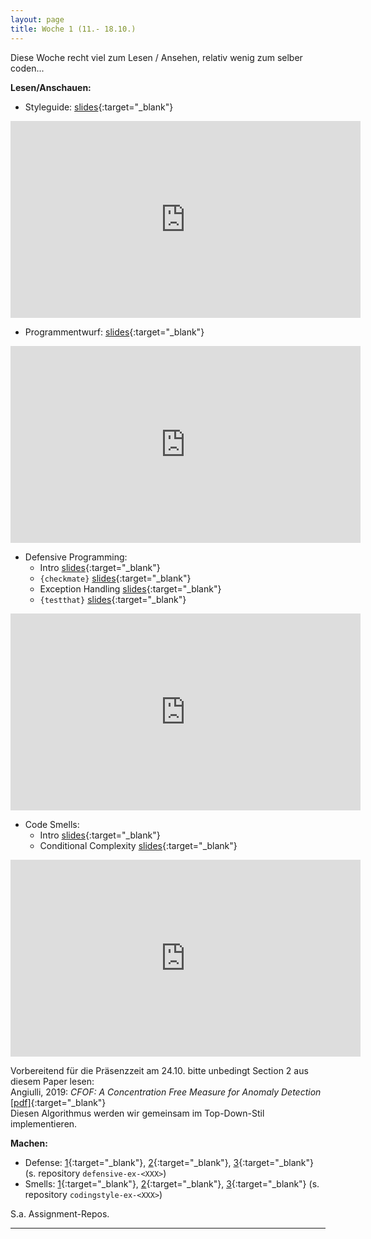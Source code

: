 ```yaml
---
layout: page
title: Woche 1 (11.- 18.10.)
---
```


Diese Woche recht viel zum Lesen / Ansehen, relativ wenig zum selber coden...

**Lesen/Anschauen:**

- Styleguide: [slides](slides/codingstyle-styleguide.html){:target="_blank"}  
<iframe width="560" height="315" src="https://www.youtube-nocookie.com/embed/4NK0pHp_aMw" frameborder="0" allow="accelerometer; autoplay; encrypted-media; gyroscope; picture-in-picture" allowfullscreen></iframe>

- Programmentwurf: [slides](slides/codingstyle-topdown.html){:target="_blank"}  
<iframe width="560" height="315" src="https://www.youtube-nocookie.com/embed/6hqgC5mGZVs" frameborder="0" allow="accelerometer; autoplay; encrypted-media; gyroscope; picture-in-picture" allowfullscreen></iframe>

- Defensive Programming:
    - Intro [slides](slides/codingstyle-defensive.html){:target="_blank"}
    - `{checkmate}` [slides](slides/codingstyle-defensive-checkmate.html){:target="_blank"}
    - Exception Handling [slides](slides/codingstyle-defensive-exceptions.html){:target="_blank"}
    - `{testthat}` [slides](slides/codingstyle-defensive-testthat.html){:target="_blank"}  
<iframe width="560" height="315" src="https://www.youtube-nocookie.com/embed/videoseries?list=PLMyWaJl2LoXwTRBPnemw_BU-iUgU1j-Cw" frameborder="0" allow="accelerometer; autoplay; encrypted-media; gyroscope; picture-in-picture" allowfullscreen></iframe>
    
- Code Smells:  
    - Intro [slides](slides/codingstyle-smells.html){:target="_blank"}
    - Conditional Complexity [slides](slides/codingstyle-smells-conditionalcomplexity.html){:target="_blank"}  
<iframe width="560" height="315" src="https://www.youtube-nocookie.com/embed/videoseries?list=PLMyWaJl2LoXypsXYQGK9Mn5OrF2MgiSOA" frameborder="0" allow="accelerometer; autoplay; encrypted-media; gyroscope; picture-in-picture" allowfullscreen></iframe>

Vorbereitend für die Präsenzzeit am 24.10. bitte unbedingt Section 2 aus diesem Paper lesen:  
Angiulli, 2019: *CFOF: A Concentration Free Measure for Anomaly Detection* [[pdf]](https://arxiv.org/pdf/1901.04992v1.pdf){:target="_blank"}  
Diesen Algorithmus werden wir gemeinsam im Top-Down-Stil implementieren.

**Machen:**

- Defense: [1](ex/defensive-lag-ex.html){:target="_blank"}, [2](ex/defensive-count-ex.html){:target="_blank"}, [3](ex/defensive-colmeans-ex.html){:target="_blank"} (s. repository `defensive-ex-<XXX>`)
- Smells: [1](ex/conditional-complex-swipe-ex.html){:target="_blank"}, 
[2](ex/refactor-dry-ex.html){:target="_blank"}, [3](ex/styleguide-sanierung-ex.html){:target="_blank"} (s. repository `codingstyle-ex-<XXX>`)


S.a. Assignment-Repos.
  
-------------------
